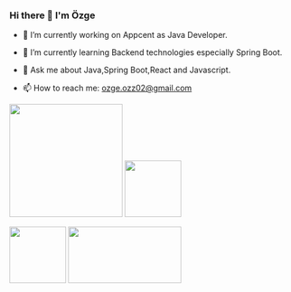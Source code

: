 ### Hi there 👋 I'm Özge


- 🔭 I’m currently working on Appcent as Java Developer.


- 🌱 I’m currently learning Backend technologies especially Spring Boot.


- 💬 Ask me about Java,Spring Boot,React and Javascript.


- 📫 How to reach me: ozge.ozz02@gmail.com


<img src="https://upload.wikimedia.org/wikipedia/commons/4/44/Spring_Framework_Logo_2018.svg" width="200" height="200" /> <img src="https://upload.wikimedia.org/wikipedia/commons/a/a7/React-icon.svg" width="100" height="100" />

<img src="https://upload.wikimedia.org/wikipedia/commons/a/a7/React-icon.svg" width="100" height="100" />

<img src="https://upload.wikimedia.org/wikipedia/commons/4/4e/Docker_%28container_engine%29_logo.svg" width="200" height="100" />



